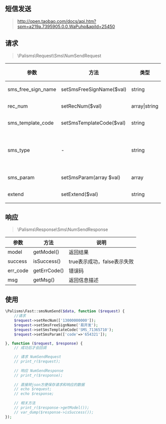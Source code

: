 ## 短信发送

> http://open.taobao.com/docs/api.htm?spm=a219a.7395905.0.0.WaPuhp&apiId=25450

## 请求

> \Palisms\Request\Sms\NumSendRequest

参数 | 方法 | 类型 | 必须 | 默认值 | 说明
--- | --- | --- | --- | --- | ---
sms_free_sign_name    | setSmsFreeSignName($val)  | string              | **Y** |           | 短信签名
rec_num               | setRecNum($val)           | array&#124;string   | **Y** |           | 短信接收号码
sms_template_code     | setSmsTemplateCode($val)  | string              | **Y** |           | 短信模板ID
sms_type              | -                         | string              | **Y** | normal    | 短信类型，传入值请填写normal
sms_param             | setSmsParam(array $val)   | array               | N     |           | 短信模板变量
extend                | setExtend($val)           | string              | N     |           | 公共回传参数

## 响应

> \Palisms\Response\Sms\NumSendResponse

参数 | 方法 | 说明
--- | --- | ---
model       | getModel()    | 返回结果
success     | isSuccess()   | true表示成功，false表示失败
err_code    | getErrCode()  | 错误码
msg         | getMsg()      | 返回信息描述

## 使用

```php
\Palisms\Fast::smsNumSend($data, function ($request) {
    //请求
    $request->setRecNum(['13000000000']);
    $request->setSmsFreeSignName('易开发');
    $request->setSmsTemplateCode('SMS_71365710');
    $request->setSmsParam(['code'=>'654321']);

}, function ($request, $response) {
    // 成功后才会回调

    // 请求 NumSendRequest
    // print_r($request);
    
    // 响应 NumSendResponse
    // print_r($response);
    
    // 直接转json方便保存请求和响应的数据
    // echo $request;
    // echo $response;
    
    // 相关方法
    // print_r($response->getModel());
    // var_dump($response->isSuccess());
});
```
